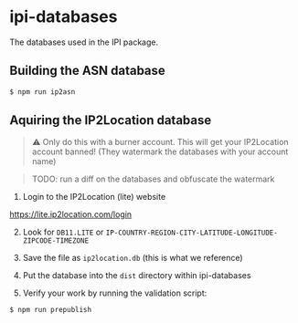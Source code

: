 # ipi-databases

The databases used in the IPI package.

## Building the ASN database

```sh
$ npm run ip2asn
```

## Aquiring the IP2Location database

> ⚠ Only do this with a burner account. This will get your IP2Location account banned! (They watermark the databases with your account name)

> TODO: run a diff on the databases and obfuscate the watermark

1. Login to the IP2Location (lite) website

https://lite.ip2location.com/login

2. Look for `DB11.LITE` or `IP-COUNTRY-REGION-CITY-LATITUDE-LONGITUDE-ZIPCODE-TIMEZONE`

3. Save the file as `ip2location.db` (this is what we reference)

4. Put the database into the `dist` directory within ipi-databases

5. Verify your work by running the validation script:

```sh
$ npm run prepublish
```
